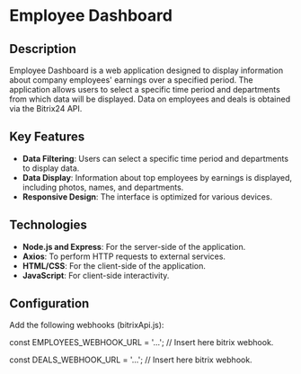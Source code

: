 # Employee Dashboard

## Description

Employee Dashboard is a web application designed to display information about company employees' earnings over a specified period. The application allows users to select a specific time period and departments from which data will be displayed. Data on employees and deals is obtained via the Bitrix24 API.

## Key Features

- **Data Filtering**: Users can select a specific time period and departments to display data.
- **Data Display**: Information about top employees by earnings is displayed, including photos, names, and departments.
- **Responsive Design**: The interface is optimized for various devices.

## Technologies

- **Node.js and Express**: For the server-side of the application.
- **Axios**: To perform HTTP requests to external services.
- **HTML/CSS**: For the client-side of the application.
- **JavaScript**: For client-side interactivity.

## Configuration

Add the following webhooks (bitrixApi.js):

const EMPLOYEES_WEBHOOK_URL = '...'; // Insert here bitrix webhook.

const DEALS_WEBHOOK_URL = '...'; // Insert here bitrix webhook.
